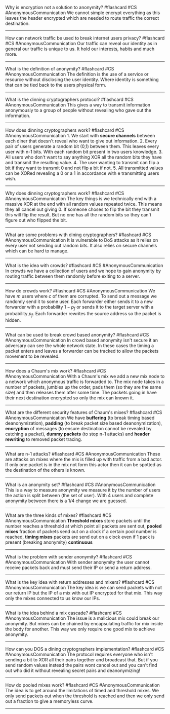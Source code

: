 Why is encryption not a solution to anonymity?  #flashcard #CS #AnonymousCommunication
	We cannot simple encrypt everything as this leaves the header encrypted which are needed to route traffic the correct destination.

---
How can network traffic be used to break internet users privacy?  #flashcard #CS #AnonymousCommunication 
	Our traffic can reveal our identity as in general our traffic is unique to us. It hold our interests, habits and much more.

---
What is the definition of anonymity?  #flashcard #CS #AnonymousCommunication 
	The definition is the use of a service or resource without disclosing the user identity. Where identity is something that can be tied back to the users physical form.

---
What is the dinning cryptographers protocol?  #flashcard #CS #AnonymousCommunication 
	This gives a way to transmit information anonymously to a group of people without revealing who gave out the information.

---
How does dinning cryptographers work?  #flashcard #CS #AnonymousCommunication 
	1. We start with **secure channels** between each diner that doesn't reveal who want to give out information.
	2. Every pair of users generate a random bit (0,1) between them. This leaves every user with n-1 bits. With each random bit present in two users knowledge.
	3. All users who don't want to say anything XOR all the random bits they have and transmit the resulting value.
	4. The user wanting to transmit can flip a bit if they want to transmit 0 and not flip a bit if not.
	5. All transmitted values can be XORed revealing a 0 or a 1 in accordance with e transmitting users wish.

---
Why does dinning cryptographers work?  #flashcard #CS #AnonymousCommunication 
	The key things is we technically end with a massive XOR at the end with all random values repeated twice. This means they all cancel out giving 0. If someone choses to flip the bit they transmit this will flip the result. But no one has all the random bits so they can't figure out who flipped the bit.

---
What are some problems with dining cryptographers?  #flashcard #CS #AnonymousCommunication
	It is vulnerable to DoS attacks as it relies on every user not sending out random bits. It also relies on secure channels which can be hard to manage.

---
What is the idea with crowds?  #flashcard #CS #AnonymousCommunication 
	In crowds we have a collection of users and we hope to gain anonymity by routing traffic between them randomly before exiting to a server.

---
How do crowds work?  #flashcard #CS #AnonymousCommunication 
	We have $m$ users where $c$ of them are corrupted. To send out a message we randomly send it to some user. Each forwarder either sends it to a new forwarder with a probability $1-p_f$ or sends it to the target server with a probability $p_f$. Each forwarder rewrites the source address so the packet is hidden.

---
What can be used to break crowd based anonymity?  #flashcard #CS #AnonymousCommunication 
	In crowd based anonymity isn't secure it an adversary can see the whole network state. In these cases the timing a packet enters and leaves a forwarder can be tracked to allow the packets movement to be revealed.

---
How does a Chaum's mix work?  #flashcard #CS #AnonymousCommunication 
	With a Chaum's mix we add a new mix node to a network which anonymous traffic is forwarded to. The mix node takes in a number of packets, jumbles up the order, pads them (so they are the same size) and then releases them after some time. The packets going in have their next destination encrypted so only the mix can known it.

---
What are the different security features of Chaum's mixes?  #flashcard #CS #AnonymousCommunication 
	We have **buffering** (to break timing based deanonymization), **padding** (to break packet size based deanonymization), **encryption** of messages (to ensure destination cannot be revealed by catching a packet), **dummy packets** (to stop n-1 attacks) and **header rewriting** to removed packet tracing.

---
What are n-1 attacks?  #flashcard #CS #AnonymousCommunication 
	These are attacks on mixes where the mix is filled up with traffic from a bad actor. If only one packet is in the mix not form this actor then it can be spotted as the destination of the others is known.

---
What is an anonymity set?  #flashcard #CS #AnonymousCommunication 
	This is a way to measure anonymity we measure it by the number of users the action is split between (the set of user). With 4 users and complete anonymity between there is a 1/4 change we are guessed.

---
What are the three kinds of mixes?  #flashcard #CS #AnonymousCommunication 
	**Threshold mixes** store packets until the number reaches a threshold at which point all packets are sent out, **pooled mixes** fraction of packets send out on a clock if a certain pool number is reached, **timing mixes** packets are send out on a clock even if 1 pack is present (breaking anonymity) **continuous**

---
What is the problem with sender anonymity?  #flashcard #CS #AnonymousCommunication 
	With sender anonymity the user cannot receive packets back and must send their IP or send a return address. 

---
What is the key idea with return addresses and mixers?  #flashcard #CS #AnonymousCommunication 
	The key idea is we can send packets with not our return IP but the IP of a mix with out IP encrypted for that mix. This way only the mixes connected to us know our IPs.

---
What is the idea behind a mix cascade?  #flashcard #CS #AnonymousCommunication 
	The issue is a malicious mix could break our anonymity. But mixes can be chained by encapsulating traffic for mix inside the body for another. This way we only require one good mix to achieve anonymity.

---
How can you DOS a dining cryptographers implementation? #flashcard #CS #AnonymousCommunication 
	The protocol requires everyone who isn't sending a bit to XOR all their pairs together and broadcast that. But if you send random values instead the pairs wont cancel out and you can't find out who did it without revealing secret pairs and deanonymizing!

---
How do pooled mixes work? #flashcard #CS #AnonymousCommunication 
	The idea is to get around the limitations of timed and threshold mixes. We only send packets out when the threshold is reached and then we only send out a fraction to give a memoryless curve.

---
